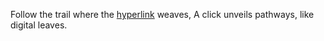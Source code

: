Follow the trail where the [hyperlink](https://docs.google.com/document/d/1QgXIqQSfBbQAEgELY6ksdFOWo77g7a4D-sPG9jiUJbs/edit?usp=sharing) weaves,
A click unveils pathways, like digital leaves.
 
 
